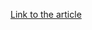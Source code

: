 [Link to the article](https://www.akamai.com/blog/security-research/healthcare-providers-balancing-innovation-efforts-with-cybersecurity-goals)
